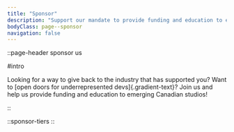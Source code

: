 ```yaml
---
title: "Sponsor"
description: "Support our mandate to provide funding and education to emerging studios."
bodyClass: page--sponsor
navigation: false
---
```



::page-header
sponsor us

#intro

Looking for a way to give back to the industry that has supported you? Want to [open doors for underrepresented devs]{.gradient-text}? Join us and help us provide funding and education to emerging Canadian studios!

::

::sponsor-tiers
::
